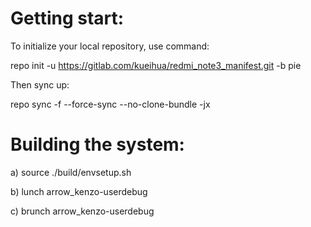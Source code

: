 # Getting start:
To initialize your local repository, use command:

repo init -u https://gitlab.com/kueihua/redmi_note3_manifest.git -b pie

Then sync up:

repo sync  -f --force-sync --no-clone-bundle -jx

# Building the system:
a) source ./build/envsetup.sh

b) lunch arrow_kenzo-userdebug

c) brunch arrow_kenzo-userdebug

